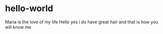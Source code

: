 # hello-world
Maria is the love of my life 
Hello yes i do have great hair and that is how you will know me 
